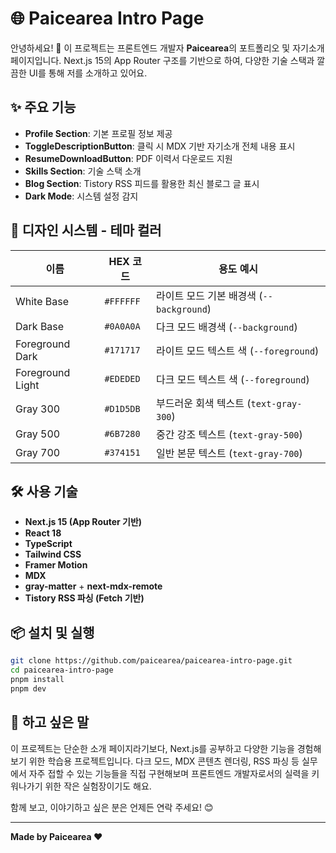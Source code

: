 # 🌐 Paicearea Intro Page

안녕하세요! 👋
이 프로젝트는 프론트엔드 개발자 **Paicearea**의 포트폴리오 및 자기소개 페이지입니다.
Next.js 15의 App Router 구조를 기반으로 하여, 다양한 기술 스택과 깔끔한 UI를 통해 저를 소개하고 있어요.

## ✨ 주요 기능

- **Profile Section**: 기본 프로필 정보 제공
- **ToggleDescriptionButton**: 클릭 시 MDX 기반 자기소개 전체 내용 표시
- **ResumeDownloadButton**: PDF 이력서 다운로드 지원
- **Skills Section**: 기술 스택 소개
- **Blog Section**: Tistory RSS 피드를 활용한 최신 블로그 글 표시
- **Dark Mode**: 시스템 설정 감지

## 🎨 디자인 시스템 - 테마 컬러

| 이름             | HEX 코드  | 용도 예시                                |
| ---------------- | --------- | ---------------------------------------- |
| White Base       | `#FFFFFF` | 라이트 모드 기본 배경색 (`--background`) |
| Dark Base        | `#0A0A0A` | 다크 모드 배경색 (`--background`)        |
| Foreground Dark  | `#171717` | 라이트 모드 텍스트 색 (`--foreground`)   |
| Foreground Light | `#EDEDED` | 다크 모드 텍스트 색 (`--foreground`)     |
| Gray 300         | `#D1D5DB` | 부드러운 회색 텍스트 (`text-gray-300`)   |
| Gray 500         | `#6B7280` | 중간 강조 텍스트 (`text-gray-500`)       |
| Gray 700         | `#374151` | 일반 본문 텍스트 (`text-gray-700`)       |

## 🛠 사용 기술

- **Next.js 15 (App Router 기반)**
- **React 18**
- **TypeScript**
- **Tailwind CSS**
- **Framer Motion**
- **MDX**
- **gray-matter** + **next-mdx-remote**
- **Tistory RSS 파싱 (Fetch 기반)**

## 📦 설치 및 실행

```bash
git clone https://github.com/paicearea/paicearea-intro-page.git
cd paicearea-intro-page
pnpm install
pnpm dev

```

## 🧠 하고 싶은 말

이 프로젝트는 단순한 소개 페이지라기보다, Next.js를 공부하고 다양한 기능을 경험해보기 위한 학습용 프로젝트입니다.
다크 모드, MDX 콘텐츠 렌더링, RSS 파싱 등 실무에서 자주 접할 수 있는 기능들을 직접 구현해보며
프론트엔드 개발자로서의 실력을 키워나가기 위한 작은 실험장이기도 해요.

함께 보고, 이야기하고 싶은 분은 언제든 연락 주세요! 😊

---

**Made by Paicearea ❤️**
